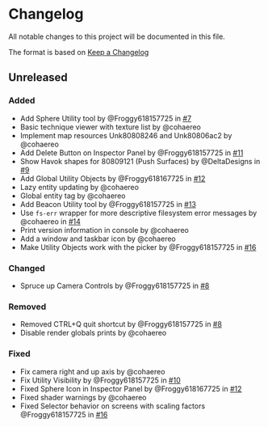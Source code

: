 # Changelog

<!--
Please add your PR to the changelog! Choose from a top level and bottom
level category, then write your changes like follows:

- Describe your change in a user friendly format by @yourslug in [#99999](https://github.com/cohaereo/alkahest/pull/99999)

You can add additional user facing information if it's a major breaking change. You can use the following to help:

```diff
- Old code
+ New code
```

Change types:
    - `Added` for new features.
    - `Changed` for changes in existing functionality.
    - `Deprecated` for soon-to-be removed features.
    - `Removed` for now removed features.
    - `Fixed` for any bug fixes.
    - `Security` in case of vulnerabilities.

-->

All notable changes to this project will be documented in this file.

The format is based on [Keep a Changelog](https://keepachangelog.com/en/1.1.0/)

## Unreleased

### Added

- Add Sphere Utility tool by @Froggy618157725 in [#7](https://github.com/cohaereo/alkahest/pull/7)
- Basic technique viewer with texture list by @cohaereo
- Implement map resources Unk80808246 and Unk80806ac2 by @cohaereo
- Add Delete Button on Inspector Panel by @Froggy618157725 in [#11](https://github.com/cohaereo/alkahest/pull/11)
- Show Havok shapes for 80809121 (Push Surfaces) by @DeltaDesigns in [#9](https://github.com/cohaereo/alkahest/pull/9)
- Add Global Utility Objects by @Froggy618167725 in [#12](https://github.com/cohaereo/alkahest/pull/12)
- Lazy entity updating by @cohaereo
- Global entity tag by @cohaereo
- Add Beacon Utility tool by @Froggy618157725 in [#13](https://github.com/cohaereo/alkahest/pull/13)
- Use `fs-err` wrapper for more descriptive filesystem error messages by @cohaereo in [#14](https://github.com/cohaereo/alkahest/pull/14)
- Print version information in console by @cohaereo
- Add a window and taskbar icon by @cohaereo
- Make Utility Objects work with the picker by @Froggy618157725 in [#16](https://github.com/cohaereo/alkahest/pull/16)

### Changed

- Spruce up Camera Controls by @Froggy618157725 in [#8](https://github.com/cohaereo/alkahest/pull/8)

### Removed

- Removed CTRL+Q quit shortcut by @Froggy618157725 in [#8](https://github.com/cohaereo/alkahest/pull/8)
- Disable render globals prints by @cohaereo

### Fixed

- Fix camera right and up axis by @cohaereo
- Fix Utility Visibility by @Froggy618157725 in [#10](https://github.com/cohaereo/alkahest/pull/10)
- Fixed Sphere Icon in Inspector Panel by @Froggy618167725 in [#12](https://github.com/cohaereo/alkahest/pull/12)
- Fixed shader warnings by @cohaereo
- Fixed Selector behavior on screens with scaling factors @Froggy618157725 in [#16](https://github.com/cohaereo/alkahest/pull/16)
